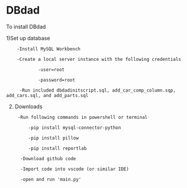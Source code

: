 # DBdad

To install DBdad

1)Set up database

        -Install MySQL Workbench
        
        -Create a local server instance with the following credentials
                
                -user=root
                
                -password=root
                
         -Run included dbdadinitscript.sql, add_car_comp_column.sqp, add_cars.sql, and add_parts.sql
         
         
2) Downloads

        -Run following commands in powershell or terminal
        
            -pip install mysql-connector-python
            
            -pip install pillow
            
            -pip install reportlab
            
         -Download github code
         
         -Import code into vscode (or similar IDE)
         
         -open and run 'main.py'
